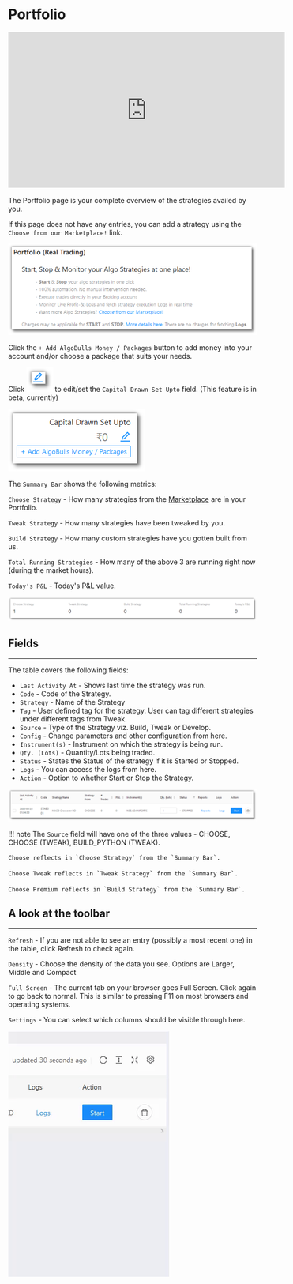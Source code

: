 # Portfolio
    
<iframe width="560" height="315" src="https://www.youtube.com/embed/qC_Kbf1KwFg" frameborder="0" allow="accelerometer; autoplay; encrypted-media; gyroscope; picture-in-picture" allowfullscreen></iframe>

The Portfolio page is your complete overview of the strategies availed by you. 

If this page does not have any entries, you can add a strategy using the `Choose from our Marketplace!` link. 

![Portfolio](imgs/portfolio_main.png)

Click the `+ Add AlgoBulls Money / Packages` button to add money into your account and/or choose a package that suits your needs.

Click ![Portfolio](imgs/portfolio-6.png) to edit/set the `Capital Drawn Set Upto` field. (This feature is in beta, currently)

![Portfolio](imgs/portfolio_rhs.png)

The `Summary Bar` shows the following metrics:

`Choose Strategy` - How many strategies from the [Marketplace](marketplace.md) are in your Portfolio.

`Tweak Strategy` - How many strategies have been tweaked by you.

`Build Strategy` - How many custom strategies have you gotten built from us.

`Total Running Strategies` - How many of the above 3 are running right now (during the market hours).

`Today's P&L` - Today's P&L value.

![Portfolio](imgs/portfolio-3.png)

## Fields
---
The table covers the following fields: 

* `Last Activity At` - Shows last time the strategy was run.
* `Code` - Code of the Strategy.
* `Strategy` - Name of the Strategy
* `Tag` - User defined tag for the strategy. User can tag different strategies under different tags from Tweak.
* `Source` - Type of the Strategy viz. Build, Tweak or Develop.
* `Config` - Change parameters and other configuration from here.
* `Instrument(s)` - Instrument on which the strategy is being run.
* `Qty. (Lots)` - Quantity/Lots being traded.
* `Status` - States the Status of the strategy if it is Started or Stopped.
* `Logs` - You can access the logs from here.
* `Action` - Option to whether Start or Stop the Strategy.

[ ![Portfolio](imgs/portfolio_fields.png "Click to Enlarge or Ctrl+Click to open in a new Tab") ](imgs/portfolio_fields.png)

!!! note
    The `Source` field will have one of the three values - CHOOSE, CHOOSE (TWEAK), BUILD_PYTHON (TWEAK). 
    
    Choose reflects in `Choose Strategy` from the `Summary Bar`.
    
    Choose Tweak reflects in `Tweak Strategy` from the `Summary Bar`.
    
    Choose Premium reflects in `Build Strategy` from the `Summary Bar`.

## A look at the toolbar
---

`Refresh` - If you are not able to see an entry (possibly a most recent one) in the table, click Refresh to check again.

`Density` - Choose the density of the data you see. Options are Larger, Middle and Compact

`Full Screen` - The current tab on your browser goes Full Screen. Click again to go back to normal. This is similar to pressing F11 on most browsers and operating systems.

`Settings` - You can select which columns should be visible through here. 

![Portfolio](imgs/portfolio-5.gif)
